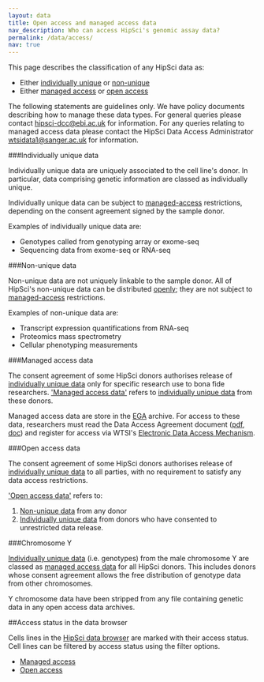 ```yaml
---
layout: data
title: Open access and managed access data
nav_description: Who can access HipSci's genomic assay data?
permalink: /data/access/
nav: true
---
```


This page describes the classification of any HipSci data as:

* Either [individually unique](#unique) or [non-unique](#non-unique)
* Either [managed access](#managed) or [open access](#open)

The following statements are guidelines only. We have policy documents
describing how to manage these data types. For general queries please contact [hipsci-dcc@ebi.ac.uk](mailto:hipsci-dcc@ebi.ac.uk) for
information. For any queries relating to managed access data please contact the HipSci Data Access Administrator [wtsidata1@sanger.ac.uk](mailto:wtsidata1@sanger.ac.uk) for information.


###Individually unique data<a name="unique"></a>

Individually unique data are uniquely associated to the cell line's donor. In particular, data comprising genetic information are classed as individually unique.

Individually unique data can be subject to [managed-access](#managed) restrictions, depending on the consent agreement signed by the sample donor.

Examples of individually unique data are:

* Genotypes called from genotyping array or exome-seq
* Sequencing data from exome-seq or RNA-seq

###Non-unique data<a name="non-unique"></a>

Non-unique data are not uniquely linkable to the sample donor. All of HipSci's non-unique data can be distributed [openly](#open); they are not subject to [managed-access](#managed) restrictions.

Examples of non-unique data are:

* Transcript expression quantifications from RNA-seq
* Proteomics mass spectrometry
* Cellular phenotyping measurements

###Managed access data<a name="managed"></a>

The consent agreement of some HipSci donors authorises release of [individually unique data](#unique)
only for specific research use to bona fide researchers.
['Managed access data'](#managed) refers to [individually unique data](#unique) from these donors.

Managed access data are store in the [EGA](http://www.ebi.ac.uk/ega) archive.
For access to
these data, researchers must read the Data Access Agreement document ([pdf]({{site.baseurl}}/documents/HipSci_Normals_DAA_v3.2_form.pdf), [doc]({{site.baseurl}}/documents/HipSci_Normals_DAA_v3.2_form.doc)) and
register for access via WTSI's [Electronic Data Access Mechanism](https://www.sanger.ac.uk/legal/DAA/MasterController).

###Open access data<a name="open"></a>

The consent agreement of some HipSci donors authorises release of [individually unique data](#unique)
to all parties, with no requirement to satisfy any data access restrictions.

['Open access data'](#open) refers to:

1. [Non-unique data](#non-unique) from any donor
2. [Individually unique data](#unique) from donors who have consented to unrestricted data release.

###Chromosome Y

[Individually unique data](#unique) (i.e. genotypes) from the male chromosome Y are
classed as [managed access data](#managed) for all HipSci donors. This includes donors
whose consent agreement allows the free distribution of genotype data from
other chromosomes.

Y chromosome data have been stripped from any file containing genetic data in any open access data archives.

##Access status in the data browser

Cells lines in the [HipSci data browser]({{site.baseurl}}/lines) are marked
with their access status. Cell lines can be filtered by access status using the filter options.

* [Managed access]({{site.baseurl}}/lines?Data%20Access[]=Managed%20access)
* [Open access]({{site.baseurl}}/lines?Data%20Access[]=Open%20access)

